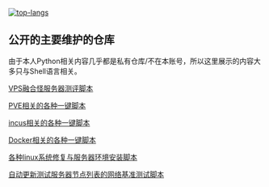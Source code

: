 <a href="https://github.com/spiritLHLS"><img src="https://github-readme-stats.vercel.app/api/top-langs/?username=spiritLHLS&theme=prussian&layout=compact&hide=handlebars,css" alt="top-langs"></img></a>

## 公开的主要维护的仓库

由于本人Python相关内容几乎都是私有仓库/不在本账号，所以这里展示的内容大多只与Shell语言相关。

[VPS融合怪服务器测评脚本](https://github.com/spiritLHLS/ecs)

[PVE相关的各种一键脚本](https://github.com/spiritLHLS/pve)

[incus相关的各种一键脚本](https://github.com/oneclickvirt/incus)

[Docker相关的各种一键脚本](https://github.com/spiritLHLS/docker)

[各种linux系统修复与服务器环境安装脚本](https://github.com/spiritLHLS/one-click-installation-script)

[自动更新测试服务器节点列表的网络基准测试脚本](https://github.com/spiritLHLS/ecsspeed)

